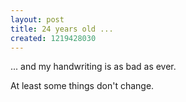 ```yaml
---
layout: post
title: 24 years old ...
created: 1219428030
---
```

... and my handwriting is as bad as ever.
<p><p>
At least some things don't change.
